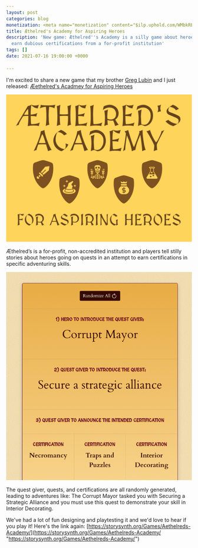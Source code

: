 ```yaml
---
layout: post
categories: blog
monetization: <meta name="monetization" content="$ilp.uphold.com/WMbkRBiZFgbx">
title: Æthelred's Academy for Aspiring Heroes
description: 'New game: Æthelred''s Academy is a silly game about heroes trying to
  earn dubious certifications from a for-profit institution'
tags: []
date: 2021-07-16 19:00:00 +0000

---
```

I'm excited to share a new game that my brother [Greg Lubin](https://twitter.com/gslubin) and I just released: [Æethelred's Acadmey for Aspiring Heroes](https://storysynth.org/Games/Aethelreds-Academy/)

![](/uploads/aethelreds-logo.png)

Æthelred’s is a for-profit, non-accredited institution and players tell stilly stories about heroes going on quests in an attempt to earn certifications in specific adventuring skills.

![](/uploads/screen-shot-2021-07-16-at-10-55-56-am.png)

The quest giver, quests, and certifications are all randomly generated, leading to adventures like: The Corrupt Mayor tasked you with Securing a Strategic Alliance and you must use this quest to demonstrate your skill in Interior Decorating.

We've had a lot of fun designing and playtesting it and we'd love to hear if you play it! Here's the link again: [https://storysynth.org/Games/Aethelreds-Academy/](https://storysynth.org/Games/Aethelreds-Academy/ "https://storysynth.org/Games/Aethelreds-Academy/")
